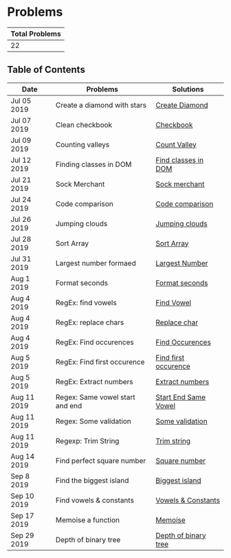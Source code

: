 # Problems

| Total Problems |
| -------------- |
| 22             |

## Table of Contents

| Date        | Problems                        | Solutions                                                     |
| ----------- | ------------------------------- | ------------------------------------------------------------- |
| Jul 05 2019 | Create a diamond with stars     | [Create Diamond](./src/diamond-with-star.js)                      |
| Jul 07 2019 | Clean checkbook                 | [Checkbook](./src/checkbook.js)                                   |
| Jul 09 2019 | Counting valleys                | [Count Valley](./src/counting-valley.js)                          |
| Jul 12 2019 | Finding classes in DOM          | [Find classes in DOM](./src/find-class.js)                        |
| Jul 21 2019 | Sock Merchant                   | [Sock merchant](./src/sock-merchant.js)                           |
| Jul 24 2019 | Code comparison                 | [Code comparison](./src/code-comparison.js)                       |
| Jul 26 2019 | Jumping clouds                  | [Jumping clouds](./src/jumping-clouds.js)                         |
| Jul 28 2019 | Sort Array                      | [Sort Array](./src/sort-array.js)                                 |
| Jul 31 2019 | Largest number formaed          | [Largest Number](./src/largest-number-formed.js)                  |
| Aug 1 2019  | Format seconds                  | [Format seconds](./src/count-seconds.js)                          |
| Aug 4 2019  | RegEx: find vowels              | [Find Vowel](./src/Regexp/find-vowel.js)                          |
| Aug 4 2019  | RegEx: replace chars            | [Replace char](./src/Regexp/replace-char.js)                      |
| Aug 4 2019  | RegEx: Find occurences          | [Find Occurences](./src/Regexp/find-occurences.js)                |
| Aug 5 2019  | RegEx: Find first occurence     | [Find first occurence](./src/Regexp/first-find.js)                |
| Aug 5 2019  | RegEx: Extract numbers          | [Extract numbers](./src/Regexp/extract-number.js)                 |
| Aug 11 2019 | Regex: Same vowel start and end | [Start End Same Vowel](./src/Regexp/start-end-with-same-vowel.js) |
| Aug 11 2019 | Regex: Some validation          | [Some validation](./src/Regexp/some-validation.js)                |
| Aug 11 2019 | Regexp: Trim String             | [Trim string](./src/Regexp/trim-string.js)                        |
| Aug 14 2019 | Find perfect square number      | [Square number](./src/isSquareRoot.js)                            |
| Sep 8 2019  | Find the biggest island         | [Biggest island](./src/biggest-island.js)                         |
| Sep 10 2019 | Find vowels & constants         | [Vowels & Constants](./src/Regexp/count-vowels.js)                |
| Sep 17 2019 | Memoise a function              | [Memoise](./src/memoisation.js)                                   |
| Sep 29 2019 | Depth of binary tree            | [Depth of binary tree](./src/Tree/max-depth.js)                   |
